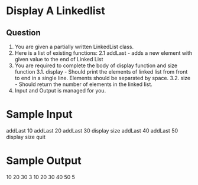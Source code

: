 # Display A Linkedlist

## Question

1. You are given a partially written LinkedList class.
2. Here is a list of existing functions:
2.1 addLast - adds a new element with given value to the end of Linked List
3. You are required to complete the body of display function and size function
3.1. display - Should print the elements of linked list from front to end in a single line. Elements should be separated by space.
3.2. size - Should return the number of elements in the linked list.
4. Input and Output is managed for you. 

# Sample Input 

addLast 10
addLast 20
addLast 30
display
size
addLast 40
addLast 50
display
size
quit

# Sample Output

10 20 30 
3
10 20 30 40 50 
5